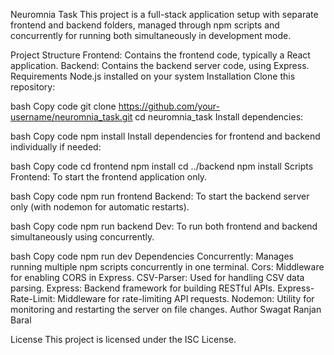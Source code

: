 Neuromnia Task
This project is a full-stack application setup with separate frontend and backend folders, managed through npm scripts and concurrently for running both simultaneously in development mode.

Project Structure
Frontend: Contains the frontend code, typically a React application.
Backend: Contains the backend server code, using Express.
Requirements
Node.js installed on your system
Installation
Clone this repository:

bash
Copy code
git clone https://github.com/your-username/neuromnia_task.git
cd neuromnia_task
Install dependencies:

bash
Copy code
npm install
Install dependencies for frontend and backend individually if needed:

bash
Copy code
cd frontend
npm install
cd ../backend
npm install
Scripts
Frontend: To start the frontend application only.

bash
Copy code
npm run frontend
Backend: To start the backend server only (with nodemon for automatic restarts).

bash
Copy code
npm run backend
Dev: To run both frontend and backend simultaneously using concurrently.

bash
Copy code
npm run dev
Dependencies
Concurrently: Manages running multiple npm scripts concurrently in one terminal.
Cors: Middleware for enabling CORS in Express.
CSV-Parser: Used for handling CSV data parsing.
Express: Backend framework for building RESTful APIs.
Express-Rate-Limit: Middleware for rate-limiting API requests.
Nodemon: Utility for monitoring and restarting the server on file changes.
Author
Swagat Ranjan Baral

License
This project is licensed under the ISC License.

